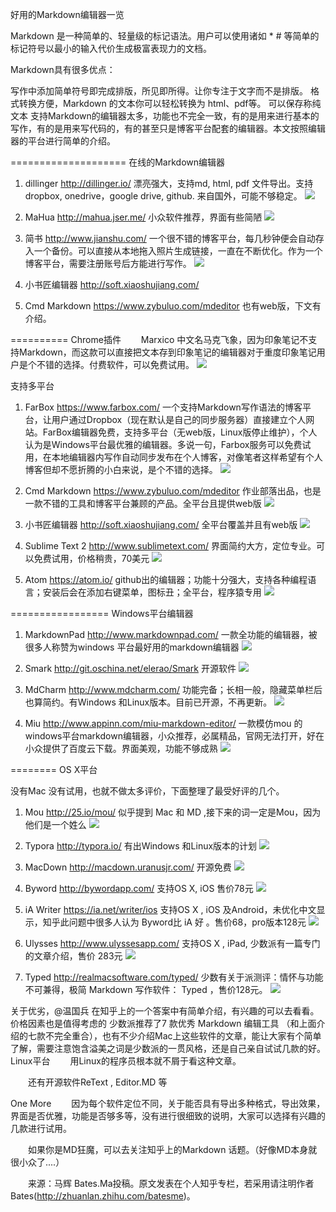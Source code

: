 好用的Markdown编辑器一览

Markdown 是一种简单的、轻量级的标记语法。用户可以使用诸如 * # 等简单的标记符号以最小的输入代价生成极富表现力的文档。

Markdown具有很多优点：

写作中添加简单符号即完成排版，所见即所得。让你专注于文字而不是排版。
格式转换方便，Markdown 的文本你可以轻松转换为 html、pdf等。
可以保存称纯文本
支持Markdown的编辑器太多，功能也不完全一致，有的是用来进行基本的写作，有的是用来写代码的，有的甚至只是博客平台配套的编辑器。本文按照编辑器的平台进行简单的介绍。　

====================
在线的Markdown编辑器

1. dillinger
http://dillinger.io/
漂亮强大，支持md, html, pdf 文件导出。支持dropbox, onedrive，google drive, github. 来自国外，可能不够稳定。
![](http://www.williamlong.info/upload/4319_1.jpg)

2. MaHua
http://mahua.jser.me/
小众软件推荐，界面有些简陋
![](http://www.williamlong.info/upload/4319_2.jpg)

3. 简书
http://www.jianshu.com/
一个很不错的博客平台，每几秒钟便会自动存入一个备份。可以直接从本地拖入照片生成链接，一直在不断优化。作为一个博客平台，需要注册账号后方能进行写作。
![](http://www.williamlong.info/upload/4319_3.jpg)

4. 小书匠编辑器
http://soft.xiaoshujiang.com/

5. Cmd Markdown
https://www.zybuluo.com/mdeditor
 也有web版，下文有介绍。

==========
Chrome插件　　
Marxico 中文名马克飞象，因为印象笔记不支持Markdown，而这款可以直接把文本存到印象笔记的编辑器对于重度印象笔记用户是个不错的选择。付费软件，可以免费试用。
![](http://www.williamlong.info/upload/4319_4.jpg)

支持多平台
1. FarBox
https://www.farbox.com/
一个支持Markdown写作语法的博客平台，让用户通过Dropbox（现在默认是自己的同步服务器）直接建立个人网站。FarBox编辑器免费，支持多平台（无web版，Linux版停止维护），个人认为是Windows平台最优雅的编辑器。多说一句，Farbox服务可以免费试用，在本地编辑器内写作自动同步发布在个人博客，对像笔者这样希望有个人博客但却不愿折腾的小白来说，是个不错的选择。
![](http://www.williamlong.info/upload/4319_5.jpg)

2. Cmd Markdown
https://www.zybuluo.com/mdeditor
作业部落出品，也是一款不错的工具和博客平台兼顾的产品。全平台且提供web版
![](http://www.williamlong.info/upload/4319_6.jpg)

3. 小书匠编辑器
http://soft.xiaoshujiang.com/
全平台覆盖并且有web版
![](http://www.williamlong.info/upload/4319_7.jpg)


4. Sublime Text 2
http://www.sublimetext.com/
界面简约大方，定位专业。可以免费试用，价格稍贵，70美元
![](http://www.williamlong.info/upload/4319_8.jpg)

5. Atom
https://atom.io/
github出的编辑器；功能十分强大，支持各种编程语言；安装后会在添加右键菜单，图标丑；全平台，程序猿专用
![](http://www.williamlong.info/upload/4319_9.jpg)

=================
Windows平台编辑器

1. MarkdownPad
http://www.markdownpad.com/
一款全功能的编辑器，被很多人称赞为windows 平台最好用的markdown编辑器
![](http://www.williamlong.info/upload/4319_10.jpg)

2. Smark
http://git.oschina.net/elerao/Smark 开源软件
![](http://www.williamlong.info/upload/4319_11.jpg)

3. MdCharm
http://www.mdcharm.com/
功能完备；长相一般，隐藏菜单栏后也算简约。有Windows 和Linux版本。目前已开源，不再更新。
![](http://www.williamlong.info/upload/4319_12.jpg)

4. Miu
http://www.appinn.com/miu-markdown-editor/
一款模仿mou 的windows平台markdown编辑器，小众推荐，必属精品，官网无法打开，好在小众提供了百度云下载。界面美观，功能不够成熟
![](http://www.williamlong.info/upload/4319_13.jpg)

========
OS X平台

没有Mac 没有试用，也就不做太多评价，下面整理了最受好评的几个。

1. Mou
http://25.io/mou/
似乎提到 Mac 和 MD ,接下来的词一定是Mou，因为他们是一个姓么
![](http://www.williamlong.info/upload/4319_14.jpg)

2. Typora
http://typora.io/
有出Windows 和Linux版本的计划
![](http://www.williamlong.info/upload/4319_15.jpg)

3. MacDown
http://macdown.uranusjr.com/ 开源免费
![](http://www.williamlong.info/upload/4319_16.jpg)

4. Byword
http://bywordapp.com/
支持OS X, iOS 售价78元
![](http://www.williamlong.info/upload/4319_17.jpg)

5. iA Writer
https://ia.net/writer/ios
支持OS X , iOS 及Android，未优化中文显示，知乎此问题中很多人认为 Byword比 iA 好 。售价68，pro版本128元
![](http://www.williamlong.info/upload/4319_18.jpg)

6. Ulysses
http://www.ulyssesapp.com/
支持OS X , iPad, 少数派有一篇专门的文章介绍，售价 283元
![](http://www.williamlong.info/upload/4319_19.jpg)

7. Typed
http://realmacsoftware.com/typed/
少数有关于派测评：情怀与功能不可兼得，极简 Markdown 写作软件： Typed ，售价128元。
![](http://www.williamlong.info/upload/4319_20.jpg)

关于优劣，@温国兵 在知乎上的一个答案中有简单介绍，有兴趣的可以去看看。
价格因素也是值得考虑的
少数派推荐了7 款优秀 Markdown 编辑工具 （和上面介绍的七款不完全重合），也有不少介绍Mac上这些软件的文章，能让大家有个简单了解，需要注意饱含溢美之词是少数派的一贯风格，还是自己亲自试试几款的好。 
Linux平台
　　用Linux的程序员根本就不屑于看这种文章。

　　还有开源软件ReText , Editor.MD 等　　

One More
　　因为每个软件定位不同，关于能否具有导出多种格式，导出效果，界面是否优雅，功能是否够多等，没有进行很细致的说明，大家可以选择有兴趣的几款进行试用。

　　如果你是MD狂魔，可以去关注知乎上的Markdown 话题。（好像MD本身就很小众了....）

　　来源：马辉 Bates.Ma投稿。原文发表在个人知乎专栏，若采用请注明作者Bates(http://zhuanlan.zhihu.com/batesme)。
